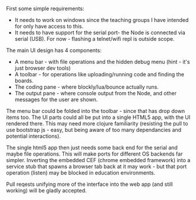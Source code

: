 First some simple requirements:

* It needs to work on windows since the teaching groups I have intended for only have access to this.
* It needs to have support for the serial port-  the Node is connected via serial (USB). For now - flashing a telnet/wifi repl is outside scope.

The main UI design has 4 components:

* A menu bar - with file operations and the hidden debug menu (hint - it's just browser dev tools)
* A toolbar - for operations like uploading/running code and finding the boards.
* The coding pane - where blockly/lua/bounce actually runs.
* The output pane - where console output from the Node, and other messages for the user are shown.

The menu bar could be folded into the toolbar - since that has drop down items too.
The UI parts could all be put into a single HTML5 app, with the UI rendered there. This may need more clojure familiarity (resisting the pull to use bootstrap js - easy, but being aware of too many dependancies and potential interactions).

The single html5 app then just needs some back end for the serial and maybe file operations.  This will make ports for different OS backends far simpler. Inverting the embedded CEF (chrome embedded framework) into a service stub that spawns a browser tab back at it may work - but that port operation (listen) may be blocked in education environments.

Pull reqests unifying more of the interface into the web app (and still working) will be gladly accepted.
